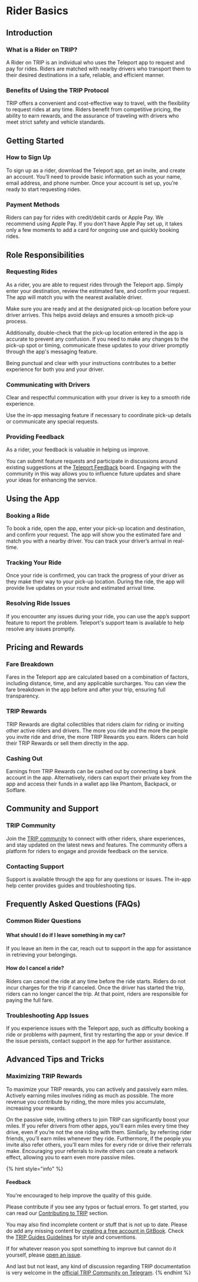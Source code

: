 # Rider Basics

## **Introduction**

### What is a Rider on TRIP?

A Rider on TRIP is an individual who uses the Teleport app to request and pay for rides. Riders are matched with nearby drivers who transport them to their desired destinations in a safe, reliable, and efficient manner.

### Benefits of Using the TRIP Protocol

TRIP offers a convenient and cost-effective way to travel, with the flexibility to request rides at any time. Riders benefit from competitive pricing, the ability to earn rewards, and the assurance of traveling with drivers who meet strict safety and vehicle standards.

## Getting Started

### How to Sign Up

To sign up as a rider, download the Teleport app, get an invite, and create an account. You’ll need to provide basic information such as your name, email address, and phone number. Once your account is set up, you’re ready to start requesting rides.

### Payment Methods

Riders can pay for rides with credit/debit cards or Apple Pay. We recommend using Apple Pay. If you don't have Apple Pay set up, it takes only a few moments to add a card for ongoing use and quickly booking rides.

## Role Responsibilities

### Requesting Rides

As a rider, you are able to request rides through the Teleport app. Simply enter your destination, review the estimated fare, and confirm your request. The app will match you with the nearest available driver.

Make sure you are ready and at the designated pick-up location before your driver arrives. This helps avoid delays and ensures a smooth pick-up process.&#x20;

Additionally, double-check that the pick-up location entered in the app is accurate to prevent any confusion. If you need to make any changes to the pick-up spot or timing, communicate these updates to your driver promptly through the app's messaging feature.&#x20;

Being punctual and clear with your instructions contributes to a better experience for both you and your driver.

### Communicating with Drivers

Clear and respectful communication with your driver is key to a smooth ride experience.&#x20;

Use the in-app messaging feature if necessary to coordinate pick-up details or communicate any special requests.

### Providing Feedback

As a rider, your feedback is valuable in helping us improve.&#x20;

You can submit feature requests and participate in discussions around existing suggestions at the [Teleport Feedback](https://feedback.teleport.xyz/) board. Engaging with the community in this way allows you to influence future updates and share your ideas for enhancing the service.

## Using the App

### Booking a Ride

To book a ride, open the app, enter your pick-up location and destination, and confirm your request. The app will show you the estimated fare and match you with a nearby driver. You can track your driver’s arrival in real-time.

### Tracking Your Ride

Once your ride is confirmed, you can track the progress of your driver as they make their way to your pick-up location. During the ride, the app will provide live updates on your route and estimated arrival time.

### Resolving Ride Issues

If you encounter any issues during your ride, you can use the app’s support feature to report the problem. Teleport's support team is available to help resolve any issues promptly.

## Pricing and Rewards

### Fare Breakdown

Fares in the Teleport app are calculated based on a combination of factors, including distance, time, and any applicable surcharges. You can view the fare breakdown in the app before and after your trip, ensuring full transparency.

### TRIP Rewards

TRIP Rewards are digital collectibles that riders claim for riding or inviting other active riders and drivers. The more you ride and the more the people you invite ride and drive, the more TRIP Rewards you earn. Riders can hold their TRIP Rewards or sell them directly in the app.

### Cashing Out

Earnings from TRIP Rewards can be cashed out by connecting a bank account in the app. Alternatively, riders can export their private key from the app and access their funds in a wallet app like Phantom, Backpack, or Solflare.

## Community and Support

### TRIP Community

Join the [TRIP community](https://trip.dev/chat) to connect with other riders, share experiences, and stay updated on the latest news and features. The community offers a platform for riders to engage and provide feedback on the service.

### Contacting Support

Support is available through the app for any questions or issues. The in-app help center provides guides and troubleshooting tips.

## Frequently Asked Questions (FAQs)

### Common Rider Questions

#### What should I do if I leave something in my car?

If you leave an item in the car, reach out to support in the app for assistance in retrieving your belongings.&#x20;

#### How do I cancel a ride?

Riders can cancel the ride at any time before the ride starts. Riders do not incur charges for the trip if canceled. Once the driver has started the trip, riders can no longer cancel the trip. At that point, riders are responsible for paying the full fare.

### Troubleshooting App Issues

If you experience issues with the Teleport app, such as difficulty booking a ride or problems with payment, first try restarting the app or your device. If the issue persists, contact support in the app for further assistance.

## Advanced Tips and Tricks

### Maximizing TRIP Rewards

To maximize your TRIP rewards, you can actively and passively earn miles. Actively earning miles involves riding as much as possible. The more revenue you contribute by riding, the more miles you accumulate, increasing your rewards.

On the passive side, inviting others to join TRIP can significantly boost your miles. If you refer drivers from other apps, you'll earn miles every time they drive, even if you’re not the one riding with them. Similarly, by referring rider friends, you'll earn miles whenever they ride. Furthermore, if the people you invite also refer others, you'll earn miles for every ride or drive their referrals make. Encouraging your referrals to invite others can create a network effect, allowing you to earn even more passive miles.

{% hint style="info" %}
#### Feedback

You're encouraged to help improve the quality of this guide.

Please contribute if you see any typos or factual errors. To get started, you can read our [Contributing to TRIP](https://guides.trip.dev/contributing/contributing-to-trip) section.

You may also find incomplete content or stuff that is not up to date. Please do add any missing content by [creating a free account in GitBook](https://app.gitbook.com/invite/0WSd8UiSeH2xhfJrSbUr/YFiygcuBiy7oN3WJyDRs). Check the [TRIP Guides Guidelines](https://guides.trip.dev/contributing/guides-guidelines) for style and conventions.

If for whatever reason you spot something to improve but cannot do it yourself, please [open an issue](https://github.com/TeleportXYZ/TRIP-Guides/issues/).

And last but not least, any kind of discussion regarding TRIP documentation is very welcome in the [official TRIP Community on Telegram](https://trip.dev/chat).
{% endhint %}
